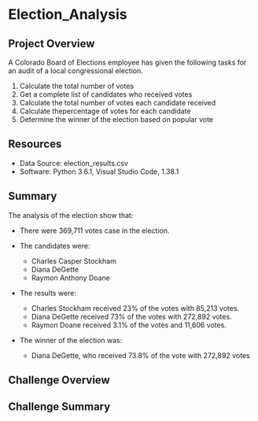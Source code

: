# Election_Analysis
## Project Overview
A Colorado Board of Elections employee has given the following tasks for an audit of a local congressional election.

1. Calculate the total number of votes
2. Get a complete list of candidates who received votes
3. Calculate the total number of votes each candidate received
4. Calculate thepercentage of votes for each candidate
5. Determine the winner of the election based on popular vote

## Resources
- Data Source: election_results.csv
- Software: Python 3.6.1, Visual Studio Code, 1.38.1

## Summary
The analysis of the election show that:
- There were 369,711 votes case in the election.
- The candidates were:
    - Charles Casper Stockham
    - Diana DeGette
    - Raymon Anthony Doane

- The results were:
    - Charles Stockham received 23% of the votes with 85,213 votes.
    - Diana DeGette received 73% of the votes with 272,892 votes.
    - Raymon Doane received 3.1% of the votes and 11,606 votes.

- The winner of the election was:
    - Diana DeGette, who received 73.8% of the vote with 272,892 votes
 ## Challenge Overview
 
 ## Challenge Summary
